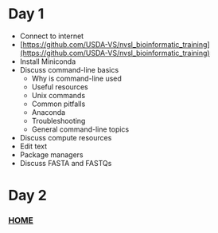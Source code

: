 # Day 1

- Connect to internet
- [https://github.com/USDA-VS/nvsl_bioinformatic_training](https://github.com/USDA-VS/nvsl_bioinformatic_training)
- Install Miniconda
- Discuss command-line basics
  - Why is command-line used
  - Useful resources
  - Unix commands
  - Common pitfalls
  - Anaconda
  - Troubleshooting
  - General command-line topics
- Discuss compute resources
- Edit text
- Package managers
- Discuss FASTA and FASTQs

# Day 2



### [HOME](../README.md)
